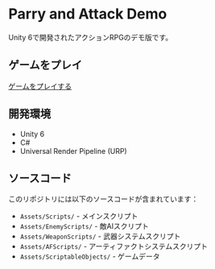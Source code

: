 # Parry and Attack Demo

Unity 6で開発されたアクションRPGのデモ版です。

## ゲームをプレイ

[ゲームをプレイする](https://prayereluned.github.io/Parry-and-Attack-Demo/)

## 開発環境

- Unity 6
- C#
- Universal Render Pipeline (URP)

## ソースコード

このリポジトリには以下のソースコードが含まれています：

- `Assets/Scripts/` - メインスクリプト
- `Assets/EnemyScripts/` - 敵AIスクリプト
- `Assets/WeaponScripts/` - 武器システムスクリプト
- `Assets/AFScripts/` - アーティファクトシステムスクリプト
- `Assets/ScriptableObjects/` - ゲームデータ
